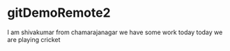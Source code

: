 # gitDemoRemote2
I am shivakumar from chamarajanagar
we have some work today
today we are playing cricket
